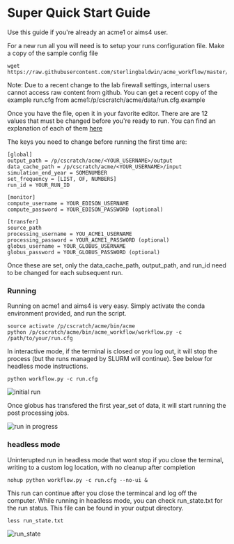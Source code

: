 # Super Quick Start Guide

Use this guide if you're already an acme1 or aims4 user.

For a new run all you will need is to setup your runs configuration file. Make a copy of the sample config file
```
wget https://raw.githubusercontent.com/sterlingbaldwin/acme_workflow/master/run.cfg
```
Note: Due to a recent change to the lab firewall settings, internal users cannot access raw content from github. You can get a recent copy of the example run.cfg
from acme1:/p/cscratch/acme/data/run.cfg.example


Once you have the file, open it in your favorite editor. There are are 12 values that must be changed before you're ready to run. You can find an explanation of each of them [here](setup_guide.md)

The keys you need to change before running the first time are:
```
[global]
output_path = /p/cscratch/acme/<YOUR_USERNAME>/output
data_cache_path = /p/cscratch/acme/<YOUR_USERNAME>/input
simulation_end_year = SOMENUMBER
set_frequency = [LIST, OF, NUMBERS]
run_id = YOUR_RUN_ID

[monitor]
compute_username = YOUR_EDISON_USERNAME
compute_password = YOUR_EDISON_PASSWORD (optional)

[transfer]
source_path
processing_username = YOU_ACME1_USERNAME
processing_password = YOUR_ACME1_PASSWORD (optional)
globus_username = YOUR_GLOBUS_USERNAME
globus_password = YOUR_GLOBUS_PASSWORD (optional)
```

Once these are set, only the data_cache_path, output_path, and run_id need to be changed for each subsequent run.

### Running

Running on acme1 and aims4 is very easy. Simply activate the conda environment provided, and run the script.
```
source activate /p/cscratch/acme/bin/acme
python /p/cscratch/acme/bin/acme_workflow/workflow.py -c /path/to/your/run.cfg
```

In interactive mode, if the terminal is closed or you log out, it will stop the process (but the runs managed by SLURM will continue). See below for headless mode instructions.

    python workflow.py -c run.cfg

![initial run](http://imgur.com/ZGuJUCk.png)

Once globus has transfered the first year_set of data, it will start running the post processing jobs.

![run in progress](http://imgur.com/URU4OVY.png)


### headless mode
Uninterupted run in headless mode that wont stop if you close the terminal, writing to a custom log location, with no cleanup after completion
```
nohup python workflow.py -c run.cfg --no-ui &
```

This run can continue after you close the termincal and log off the computer. While running in headless mode, you can check run_state.txt for the run status. This file can be found in your output directory.

```
less run_state.txt
```

![run_state](http://imgur.com/zS8f57g.png)
